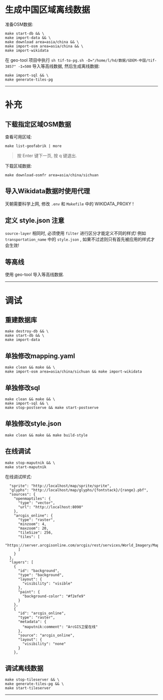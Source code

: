 # 生成中国区域离线数据

准备OSM数据:

```shell
make start-db && \
make import-data && \
make download area=asia/china && \
make import-osm area=asia/china && \
make import-wikidata
```

在 geo-tool 项目中执行 `sh tif-to-pg.sh -D="/home/l/hd/数据/GDEM-中国/tif-3857" -I=500` 导入等高线数据, 然后生成离线数据:

```shell
make import-sql && \
make generate-tiles-pg
```

---

# 补充

## 下载指定区域OSM数据

查看可用区域:

```shell
make list-geofabrik | more
```

> 按 Enter 键下一页, 按 q 键退出.

下载区域数据:

```shell
make download-osmfr area=asia/china/sichuan
```

## 导入Wikidata数据时使用代理

天朝需要科学上网, 修改 `.env` 和 `Makefile` 中的 WIKIDATA_PROXY !

## 定义 style.json 注意

`source-layer` 相同时, 必须使用 `filter` 进行区分才能定义不同的样式! 例如 `transportation_name` 中的 `style.json` , 如果不过滤则只有首先被应用的样式才会生效!

## 等高线

使用 geo-tool 导入等高线数据.

---

# 调试

## 重建数据库

```shell
make destroy-db && \
make start-db && \
make import-data
```

## 单独修改mapping.yaml

```shell
make clean && make && \
make import-osm area=asia/china/sichuan && make import-wikidata
```

## 单独修改sql

```shell
make clean && make && \
make import-sql && \
make stop-postserve && make start-postserve
```

## 单独修改style.json

```shell
make clean && make && make build-style
```

## 在线调试

```shell
make stop-maputnik && \
make start-maputnik
```

在线调试样式:

```
  "sprite": "http://localhost/map/sprite/sprite",
  "glyphs": "http://localhost/map/glyphs/{fontstack}/{range}.pbf",
  "sources": {
    "openmaptiles": {
      "type": "vector",
      "url": "http://localhost:8090"
    },
    "arcgis_online": {
      "type": "raster",
      "minzoom": 4,
      "maxzoom": 20,
      "tileSize": 256,
      "tiles": [
        "https://server.arcgisonline.com/arcgis/rest/services/World_Imagery/MapServer/tile/{z}/{y}/{x}"
      ]
    }
  },
  "layers": [
    {
      "id": "background",
      "type": "background",
      "layout": {
        "visibility": "visible"
      },
      "paint": {
        "background-color": "#f2efe9"
      }
    },
    {
      "id": "arcgis_online",
      "type": "raster",
      "metadata": {
        "maputnik:comment": "ArcGIS卫星在线"
      },
      "source": "arcgis_online",
      "layout": {
        "visibility": "none"
      }
    },
```

## 调试离线数据

```shell
make stop-tileserver && \
make generate-tiles-pg && \
make start-tileserver
```

---
